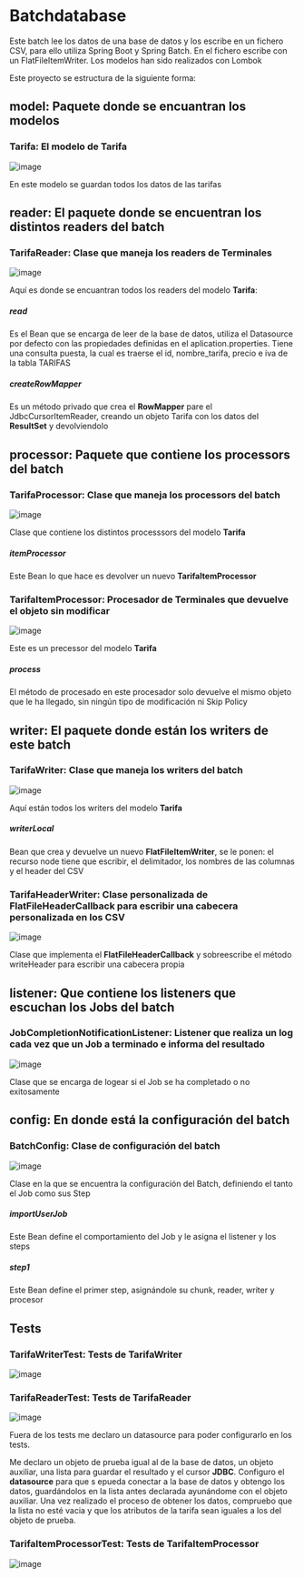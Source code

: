 # Batchdatabase
Este batch lee los datos de una base de datos y los escribe en un fichero CSV, para ello utiliza Spring Boot y Spring Batch.
En el fichero escribe con un FlatFileItemWriter. Los modelos han sido realizados con Lombok

Este proyecto se estructura de la siguiente forma:

## model: Paquete donde se encuantran los modelos

### Tarifa: El modelo de Tarifa

![image](https://github.com/RickDvn/batchdatabase/assets/168721035/6b8a2ffc-9188-47d8-8764-c3a33241ac74)

En este modelo se guardan todos los datos de las tarifas

## reader: El paquete donde se encuentran los distintos readers del batch

### TarifaReader: Clase que maneja los readers de Terminales

![image](https://github.com/RickDvn/batchdatabase/assets/168721035/0c7aa9e2-84a5-4a8d-b118-bbbb711c44bc)

Aquí es donde se encuantran todos los readers del modelo **Tarifa**:

##### read

Es el Bean que se encarga de leer de la base de datos, utiliza el Datasource por defecto con las propiedades definidas en el aplication.properties. 
Tiene una consulta puesta, la cual es traerse el id, nombre_tarifa, precio e iva de la tabla TARIFAS

##### createRowMapper

Es un método privado que crea el **RowMapper** pare el JdbcCursorItemReader, creando un objeto Tarifa con los datos del **ResultSet** y devolviendolo

## processor: Paquete que contiene los processors del batch

### TarifaProcessor: Clase que maneja los processors del batch

![image](https://github.com/RickDvn/batchdatabase/assets/168721035/b204cbb9-24d2-407e-960d-430590d738e8)

Clase que contiene los distintos processsors del modelo **Tarifa**

##### itemProcessor

Este Bean lo que hace es devolver un nuevo **TarifaItemProcessor**

### TarifaItemProcessor: Procesador de Terminales que devuelve el objeto sin modificar

![image](https://github.com/RickDvn/batchdatabase/assets/168721035/470aa649-26b6-4fa1-9437-00484cd61303)

Este es un precessor del modelo **Tarifa**

##### process

El método de procesado en este procesador solo devuelve el mismo objeto que le ha llegado, sin ningún tipo de modificación ni Skip Policy

## writer: El paquete donde están los writers de este batch

### TarifaWriter: Clase que maneja los writers del batch

![image](https://github.com/RickDvn/batchdatabase/assets/168721035/323476cc-bdc6-455e-847b-9bb2c9834d00)

Aquí están todos los writers del modelo **Tarifa**

##### writerLocal

Bean que crea y devuelve un nuevo **FlatFileItemWriter<Tarifa>**, se le ponen: el recurso node tiene que escribir, el delimitador, los nombres de las columnas 
y el header del CSV

### TarifaHeaderWriter: Clase personalizada de FlatFileHeaderCallback para escribir una cabecera personalizada en los CSV

![image](https://github.com/RickDvn/batchdatabase/assets/168721035/59268bd5-81d8-4268-a1c1-6320a1625614)

Clase que implementa el **FlatFileHeaderCallback** y sobreescribe el método writeHeader para escribir una cabecera propia

## listener: Que contiene los listeners que escuchan los Jobs del batch

### JobCompletionNotificationListener: Listener que realiza un log cada vez que un Job a terminado e informa del resultado

![image](https://github.com/RickDvn/batchdatabase/assets/168721035/8e6479b2-a63c-4ac0-a04e-0f9335e6b841)

Clase que se encarga de logear si el Job se ha completado o no exitosamente

## config: En donde está la configuración del batch

### BatchConfig: Clase de configuración del batch

![image](https://github.com/RickDvn/batchdatabase/assets/168721035/6361930b-a110-497e-9128-b267b87b4340)

Clase en la que se encuentra la configuración del Batch, definiendo el tanto el Job como sus Step

##### importUserJob

Este Bean define el comportamiento del Job y le asigna el listener y los steps

##### step1

Este Bean define el primer step, asignándole su chunk, reader, writer y procesor

## Tests

### TarifaWriterTest: Tests de TarifaWriter

![image](https://github.com/RickDvn/batchdatabase/assets/168721035/907131a6-27cd-4b7e-b626-7bc15b848d2c)

### TarifaReaderTest: Tests de TarifaReader

![image](https://github.com/RickDvn/batchdatabase/assets/168721035/10821f03-8562-43d7-8e16-89c78a132101)

Fuera de los tests me declaro un datasource para poder configurarlo en los tests.

Me declaro un objeto de prueba igual al de la base de datos, un objeto auxiliar, una lista para guardar el resultado y el cursor **JDBC**. 
Configuro el **datasource** para que s epueda conectar a la base de datos y obtengo los datos, guardándolos en la lista antes declarada ayunándome con el objeto auxiliar. 
Una vez realizado el proceso de obtener los datos, compruebo que la lista no esté vacia y que los atributos de la tarifa sean iguales a los del objeto de prueba.

### TarifaItemProcessorTest: Tests de TarifaItemProcessor

![image](https://github.com/RickDvn/batchdatabase/assets/168721035/9100d4ea-44bf-47f9-bf42-8c6fe3e772e7)
